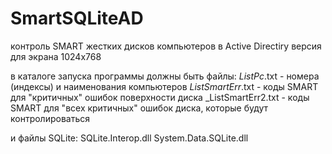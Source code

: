 # SmartSQLiteAD
контроль SMART жестких дисков компьютеров в Active Directiry
версия для экрана 1024х768

в каталоге запуска программы должны быть файлы:
_ListPc_.txt - номера (индексы) и наименования компьютеров 
_ListSmartErr_.txt - коды SMART для "критичных" ошибок поверхности диска
_ListSmartErr2.txt - коды SMART для "всех критичных" ошибок диска, которые будут контролироваться

и файлы SQLite:
SQLite.Interop.dll
System.Data.SQLite.dll
